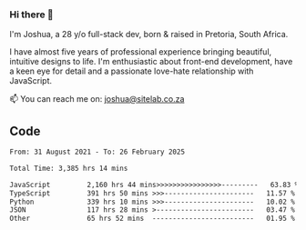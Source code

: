 ### Hi there 👋

I'm Joshua, a 28 y/o full-stack dev, born & raised in Pretoria, South Africa. 

I have almost five years of professional experience bringing beautiful, intuitive designs to life. I'm enthusiastic about front-end development, have a keen eye for detail and a passionate love-hate relationship with JavaScript.

📫 You can reach me on: joshua@sitelab.co.za

## **Code**

<!--START_SECTION:waka-->

```txt
From: 31 August 2021 - To: 26 February 2025

Total Time: 3,385 hrs 14 mins

JavaScript         2,160 hrs 44 mins>>>>>>>>>>>>>>>>---------   63.83 %
TypeScript         391 hrs 50 mins >>>----------------------   11.57 %
Python             339 hrs 10 mins >>>----------------------   10.02 %
JSON               117 hrs 28 mins >------------------------   03.47 %
Other              65 hrs 52 mins  -------------------------   01.95 %
```

<!--END_SECTION:waka-->
